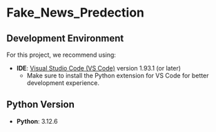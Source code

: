 # Fake_News_Predection
## Development Environment

For this project, we recommend using:

- **IDE**: [Visual Studio Code (VS Code)](https://code.visualstudio.com/) version 1.93.1 (or later)
  - Make sure to install the Python extension for VS Code for better development experience.

## Python Version

- **Python**: 3.12.6

